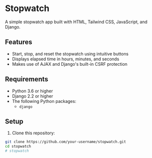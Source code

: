 # Stopwatch

A simple stopwatch app built with HTML, Tailwind CSS, JavaScript, and Django.

## Features

- Start, stop, and reset the stopwatch using intuitive buttons
- Displays elapsed time in hours, minutes, and seconds
- Makes use of AJAX and Django's built-in CSRF protection

## Requirements

- Python 3.6 or higher
- Django 2.2 or higher
- The following Python packages:
  - `django`

## Setup

1. Clone this repository:

```bash
git clone https://github.com/your-username/stopwatch.git
cd stopwatch
# stopwatch
